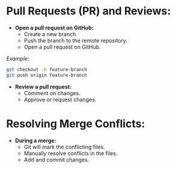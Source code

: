 # **Pull Requests (PR) and Reviews:**

- **Open a pull request on GitHub:**
  - Create a new branch.
  - Push the branch to the remote repository.
  - Open a pull request on GitHub.

*Example:* 
   ```bash
   git checkout -b feature-branch
   git push origin feature-branch
   ```

- **Review a pull request:**
  - Comment on changes.
  - Approve or request changes.

# **Resolving Merge Conflicts:**

- **During a merge:**
  - Git will mark the conflicting files.
  - Manually resolve conflicts in the files.
  - Add and commit changes.
